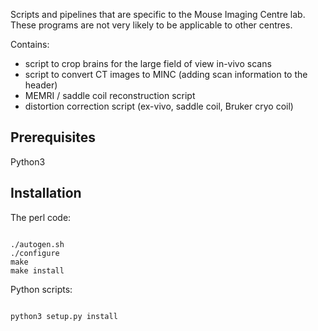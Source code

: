 Scripts and pipelines that are specific to the Mouse Imaging Centre lab. These programs are not very likely to be applicable to other centres.

Contains:
- script to crop brains for the large field of view in-vivo scans
- script to convert CT images to MINC (adding scan information to the header)
- MEMRI / saddle coil reconstruction script
- distortion correction script (ex-vivo, saddle coil, Bruker cryo coil)

Prerequisites
-------------
Python3 

Installation
------------
The perl code:
<pre><code>
./autogen.sh
./configure
make
make install
</pre></code>

Python scripts:
<pre><code>
python3 setup.py install
</pre></code>


